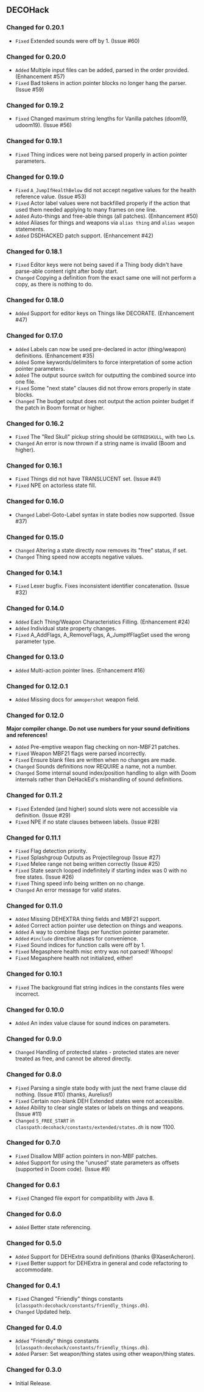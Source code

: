 DECOHack
--------

### Changed for 0.20.1

* `Fixed` Extended sounds were off by 1. (Issue #60)


### Changed for 0.20.0

* `Added` Multiple input files can be added, parsed in the order provided. (Enhancement #57)
* `Fixed` Bad tokens in action pointer blocks no longer hang the parser. (Issue #59)


### Changed for 0.19.2

* `Fixed` Changed maximum string lengths for Vanilla patches (doom19, udoom19). (Issue #56)


### Changed for 0.19.1

* `Fixed` Thing indices were not being parsed properly in action pointer parameters.


### Changed for 0.19.0

* `Fixed` `A_JumpIfHealthBelow` did not accept negative values for the health reference value. (Issue #53)
* `Fixed` Actor label values were not backfilled properly if the action that used them needed applying to many frames on one line.
* `Added` Auto-things and free-able things (all patches). (Enhancement #50)
* `Added` Aliases for things and weapons via `alias thing` and `alias weapon` statements.
* `Added` DSDHACKED patch support. (Enhancement #42)


### Changed for 0.18.1

* `Fixed` Editor keys were not being saved if a Thing body didn't have 
  parse-able content right after body start.
* `Changed` Copying a definition from the exact same one will not perform a copy,
  as there is nothing to do.


### Changed for 0.18.0

* `Added` Support for editor keys on Things like DECORATE. (Enhancement #47)


### Changed for 0.17.0

* `Added` Labels can now be used pre-declared in actor (thing/weapon) definitions. (Enhancement #35)
* `Added` Some keywords/delimiters to force interpretation of some action pointer parameters.
* `Added` The output source switch for outputting the combined source into one file.
* `Fixed` Some "next state" clauses did not throw errors properly in state blocks.
* `Changed` The budget output does not output the action pointer budget if the patch in Boom format or higher.


### Changed for 0.16.2

* `Fixed` The "Red Skull" pickup string should be `GOTREDSKULL`, with two Ls.
* `Changed` An error is now thrown if a string name is invalid (Boom and higher).


### Changed for 0.16.1

* `Fixed` Things did not have TRANSLUCENT set. (Issue #41)
* `Fixed` NPE on actorless state fill.


### Changed for 0.16.0

* `Changed` Label-Goto-Label syntax in state bodies now supported. (Issue #37)


### Changed for 0.15.0

* `Changed` Altering a state directly now removes its "free" status, if set.
* `Changed` Thing speed now accepts negative values.


### Changed for 0.14.1

* `Fixed` Lexer bugfix. Fixes inconsistent identifier concatenation. (Issue #32)


### Changed for 0.14.0

* `Added` Each Thing/Weapon Characteristics Filling. (Enhancement #24)
* `Added` Individual state property changes.
* `Fixed` A_AddFlags, A_RemoveFlags, A_JumpIfFlagSet used the wrong parameter type.


### Changed for 0.13.0

* `Added` Multi-action pointer lines. (Enhancement #16)


### Changed for 0.12.0.1

* `Added` Missing docs for `ammopershot` weapon field.


### Changed for 0.12.0

**Major compiler change. Do not use numbers for your sound definitions and references!**

* `Added` Pre-emptive weapon flag checking on non-MBF21 patches.
* `Fixed` Weapon MBF21 flags were parsed incorrectly.
* `Fixed` Ensure blank files are written when no changes are made.
* `Changed` Sounds definitions now REQUIRE a name, not a number.
* `Changed` Some internal sound index/position handling to align with Doom internals rather than DeHackEd's mishandling of sound definitions.


### Changed for 0.11.2

* `Fixed` Extended (and higher) sound slots were not accessible via definition. (Issue #29)
* `Fixed` NPE if no state clauses between labels. (Issue #28)


### Changed for 0.11.1

* `Fixed` Flag detection priority.
* `Fixed` Splashgroup Outputs as Projectilegroup (Issue #27)
* `Fixed` Melee range not being written correctly (Issue #25)
* `Fixed` State search looped indefinitely if starting index was 0 with no free states. (Issue #26)
* `Fixed` Thing speed info being written on no change.
* `Changed` An error message for valid states.


### Changed for 0.11.0

* `Added` Missing DEHEXTRA thing fields and MBF21 support.
* `Added` Correct action pointer use detection on things and weapons.
* `Added` A way to combine flags per function pointer parameter.
* `Added` `#include` directive aliases for convenience.
* `Fixed` Sound indices for function calls were off by 1.
* `Fixed` Megasphere health misc entry was not parsed! Whoops!
* `Fixed` Megasphere health not initialized, either!


### Changed for 0.10.1

* `Fixed` The background flat string indices in the constants files were incorrect.


### Changed for 0.10.0

* `Added` An index value clause for sound indices on parameters.


### Changed for 0.9.0

* `Changed` Handling of protected states - protected states are never treated as free, and cannot be altered directly.


### Changed for 0.8.0

* `Fixed` Parsing a single state body with just the next frame clause did nothing. (Issue #10) (thanks, Aurelius!)
* `Fixed` Certain non-blank DEH Extended states were not accessible.
* `Added` Ability to clear single states or labels on things and weapons. (Issue #11)
* `Changed` `S_FREE_START` in `classpath:decohack/constants/extended/states.dh` is now 1100.


### Changed for 0.7.0

* `Fixed` Disallow MBF action pointers in non-MBF patches.
* `Added` Support for using the "unused" state parameters as offsets (supported in Doom code). (Issue #9)


### Changed for 0.6.1

* `Fixed` Changed file export for compatibility with Java 8.


### Changed for 0.6.0

* `Added` Better state referencing.


### Changed for 0.5.0

* `Added` Support for DEHExtra sound definitions (thanks @XaserAcheron).
* `Fixed` Better support for DEHExtra in general and code refactoring to accommodate.


### Changed for 0.4.1

* `Fixed` Changed "Friendly" things constants (`classpath:decohack/constants/friendly_things.dh`).
* `Changed` Updated help.


### Changed for 0.4.0

* `Added` "Friendly" things constants (`classpath:decohack/constants/friendly_things.dh`).
* `Added` Parser: Set weapon/thing states using other weapon/thing states.


### Changed for 0.3.0

* Initial Release.

